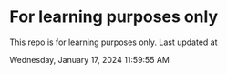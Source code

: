 # For learning purposes only
This repo is for learning purposes only.
Last updated at

Wednesday, January 17, 2024 11:59:55 AM

